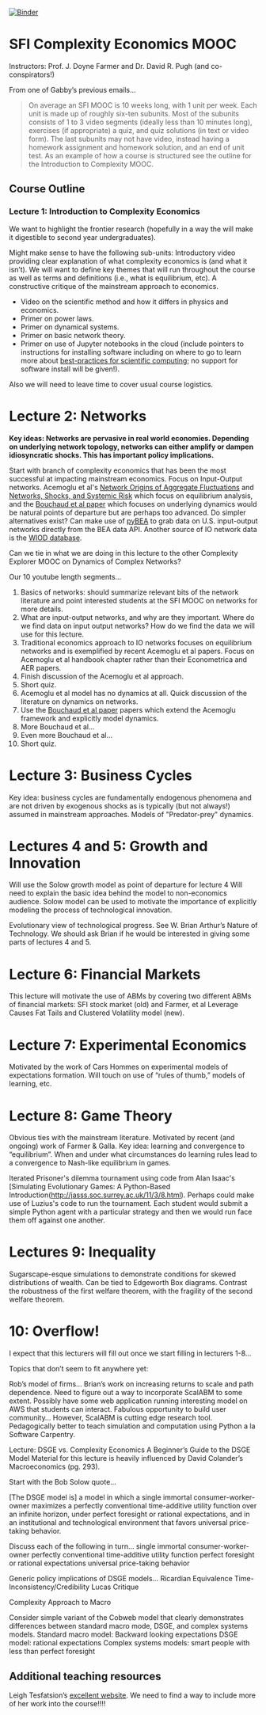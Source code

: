 [![Binder](http://mybinder.org/badge.svg)](http://mybinder.org/repo/davidrpugh/sfi-complexity-mooc)

# SFI Complexity Economics MOOC

Instructors: Prof. J. Doyne Farmer and Dr. David R. Pugh (and co-conspirators!)

From one of Gabby’s previous emails…

> On average an SFI MOOC is 10 weeks long, with 1 unit per week.  Each unit is made up of roughly six-ten subunits.  Most of the subunits consists of 1 to 3 video segments (ideally less than 10 minutes long), exercises (if appropriate) a quiz, and quiz solutions (in text or video form).  The last subunits may not have video, instead having a homework assignment and homework solution, and an end of unit test. As an example of how a course is structured see the outline for the Introduction to Complexity MOOC.

## Course Outline

### Lecture 1: Introduction to Complexity Economics
We want to highlight the frontier research (hopefully in a way the will make it digestible to second year undergraduates).

Might make sense to have the following sub-units:
Introductory video providing clear explanation of what complexity economics is (and what it isn’t). We will want to define key themes that will run throughout the course as well as terms and definitions (i.e., what is equilibrium, etc).  A constructive critique of the mainstream approach to economics.

* Video on the scientific method and how it differs in physics and economics.
* Primer on power laws.
* Primer on dynamical systems.
* Primer on basic network theory.
* Primer on use of Jupyter notebooks in the cloud (include pointers to instructions for installing software including on where to go to learn more about [best-practices for scientific computing](http://journals.plos.org/plosbiology/article?id=10.1371/journal.pbio.1001745); no support for software install will be given!).

Also we will need to leave time to cover usual course logistics.

# Lecture 2: Networks
**Key ideas: Networks are pervasive in real world economies. Depending on underlying network topology, networks can either amplify or dampen idiosyncratic shocks. This has important policy implications.**

Start with branch of complexity economics that has been the most successful at impacting mainstream economics.  Focus on Input-Output networks. Acemoglu et al's [Network Origins of Aggregate Fluctuations](http://economics.mit.edu/files/8135) and [Networks, Shocks, and Systemic Risk](http://economics.mit.edu/files/10423) which focus on equilibrium analysis, and the [Bouchaud et al paper](http://arxiv.org/pdf/1406.5022.pdf) which focuses on underlying dynamics would be natural points of departure but are perhaps too advanced. Do simpler alternatives exist? Can make use of [pyBEA](https://github.com/davidrpugh/pyBEA) to grab data on U.S. input-output networks directly from the BEA data API. Another source  of IO network data is the [WIOD database](http://www.wiod.org/new_site/database/wiots.htm).

Can we tie in what we are doing in this lecture to the other Complexity Explorer MOOC on Dynamics of Complex Networks?

Our 10 youtube length segments...

1. Basics of networks: should summarize relevant bits of the network literature and point interested students at the SFI MOOC on networks for more details.
2. What are input-output networks, and why are they important.  Where do we find data on input output networks? How do we find the data we will use for this lecture.
3. Traditional economics approach to IO networks focuses on equilibrium networks and is exemplified by recent Acemoglu et al papers. Focus on Acemoglu et al handbook chapter rather than their Econometrica and AER papers.
4. Finish discussion of the Acemoglu et al approach.
5. Short quiz.
6. Acemoglu et al model has no dynamics at all. Quick discussion of the literature on dynamics on networks.  
7. Use the [Bouchaud et al paper](http://arxiv.org/pdf/1406.5022.pdf) papers which extend the Acemoglu framework and explicitly model dynamics.
8. More Bouchaud et al...
9. Even more Bouchaud et al...
10. Short quiz.

# Lecture 3: Business Cycles
Key idea: business cycles are fundamentally endogenous phenomena and are not driven by exogenous shocks as is typically (but not always!) assumed in mainstream approaches.  Models of "Predator-prey" dynamics.

# Lectures 4 and 5: Growth and Innovation
Will use the Solow growth model as point of departure for lecture 4  Will need to explain the basic idea behind the model to non-economics audience. Solow model can be used to motivate the importance of explicitly modeling the process of technological innovation.

Evolutionary view of technological progress. See W. Brian Arthur’s Nature of Technology.  We should ask Brian if he would be interested in giving some parts of lectures 4 and 5.

# Lecture 6: Financial Markets
This lecture will motivate the use of ABMs by covering two different ABMs of financial markets: SFI stock market (old) and Farmer, et al Leverage Causes Fat Tails and Clustered Volatility model (new).

# Lecture 7: Experimental Economics
Motivated by the work of Cars Hommes on experimental models of expectations formation. Will touch on use of “rules of thumb,” models of learning, etc.

# Lecture 8: Game Theory
Obvious ties with the mainstream literature.  Motivated by recent (and ongoing) work of Farmer & Galla.  Key idea: learning and convergence to “equilibrium”. When and under what circumstances do learning rules lead to a convergence to Nash-like equilibrium in games.

Iterated Prisoner's dilemma tournament using code from Alan Isaac's [Simulating Evolutionary Games: A Python-Based Introduction(http://jasss.soc.surrey.ac.uk/11/3/8.html).  Perhaps could make use of Luzius's code to run the tournament.  Each student would submit a simple Python agent with a particular strategy and then we would run face them off against one another.

# Lectures 9: Inequality
Sugarscape-esque simulations to demonstrate conditions for skewed distributions of wealth.  Can be tied to Edgeworth Box diagrams.  Contrast the robustness of the first welfare theorem, with the fragility of the second welfare theorem.

# 10: Overflow!
I expect that this lecturers will fill out once we start filling in lecturers 1-8…

Topics that don’t seem to fit anywhere yet:

Rob’s model of firms…
Brian’s work on increasing returns to scale and path dependence.
Need to figure out a way to incorporate ScalABM to some extent. Possibly have some web application running interesting model on AWS that students can interact. Fabulous opportunity to build user community…
However, ScalABM is cutting edge research tool.  Pedagogically better to teach simulation and computation using Python a la Software Carpentry.  

Lecture: DSGE vs. Complexity Economics
A Beginner’s Guide to the DSGE Model
Material for this lecture is heavily influenced by David Colander’s Macroeconomics (pg. 293).

Start with the Bob Solow quote…

[The DSGE model is] a model in which a single immortal consumer-worker-owner maximizes a perfectly conventional time-additive utility function over an infinite horizon, under perfect foresight or rational expectations, and in an institutional and technological environment that favors universal price-taking behavior.

Discuss each of the following in turn…
single immortal consumer-worker-owner
perfectly conventional time-additive utility function
perfect foresight or rational expectations
universal price-taking behavior

Generic policy implications of DSGE models…
Ricardian Equivalence
Time-Inconsistency/Credibility
Lucas Critique

Complexity Approach to Macro

Consider simple variant of the Cobweb model that clearly demonstrates differences between standard macro mode, DSGE, and complex systems models.
Standard macro model: Backward looking expectations
DSGE model: rational expectations
Complex systems models: smart people with less than perfect foresight


## Additional teaching resources
Leigh Tesfatsion’s [excellent website](http://www2.econ.iastate.edu/tesfatsi/ace.htm).  We need to find a way to include more of her work into the course!!!!
